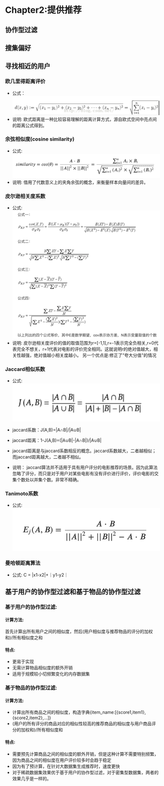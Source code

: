 # Chapter2:提供推荐

## 协作型过滤

## 搜集偏好

## 寻找相近的用户

### 欧几里得距离评价

* 公式：
![euclidean](../../resources/imgs/euclidean.png)
* 说明:
欧式距离是一种比较容易理解的距离计算方式，源自欧式空间中亮点间的距离公式得到。

### 余弦相似度(cosine similarity)

* 公式:![cosine](../../resources/imgs/cosine.png)
* 说明:
借用了代数意义上的夹角余弦的概念，来衡量样本向量间的差异。

### 皮尔逊相关度系数

* 公式:
![person](../../resources/imgs/pearson.png)
* 说明:
皮尔逊相关度评价的值的取值范围为r=[-1,1],r=-1表示完全负相关,r=0代表完全不想关，r=1代表对电影的评价完全相同。这就说明r的绝对值越大，相关性越强，绝对值越小相关度越小。
另一个优点是:修正了"夸大分值"的情况

### Jaccard相似系数

* 公式:
![jaccard](../../resources/imgs/jaccard.png)

* jaccard系数：J(A,B)=|A∩B|/|A∪B|
* jaccard距离：1-J(A,B)=(|A∪B|-|A∩B|)/|A∪B|
* jaccard距离是与jaccard系数相反的概念。jaccard系数越大，二者越相似；而jaccard距离越大，二者越不相似。

* 说明：
jaccard算法并不适用于具有用户评分的电影推荐的场景。因为此算法忽略了评分，而只是对于用户对某些电影有没有评价进行评价，评价电影的交集个数处以并集个数。非常不精确。

### Tanimoto系数

* 公式:![tanimoto](../../resources/imgs/tanimoto.png)

### 曼哈顿距离算法
* 公式: C = |x1-x2|+｜y1-y2｜

## 基于用户的协作型过滤和基于物品的协作型过滤
### 基于用户的协作型过滤:
#### 计算方法:
首先计算出所有用户之间的相似度，然后(用户相似度与推荐物品的评分的加权和)/所有相似度之和
#### 特点:
* 更易于实现
* 无需计算物品相似度的额外开销
* 适用于规模较小切频繁变化的内存数据集

### 基于物品的协作型过滤:
#### 计算方法:
* 计算出所有商品之间的相似度，构造字典{item_name:[{score1,item1},{score2,item2},...]}
* (用户的所有评分的商品对应的相似性较高的推荐商品的相似度与用户商品评分的加权和)/所有相似度和
#### 特点:
* 需要预先计算商品之间的相似度的额外开销，但是这种计算不需要特别频繁，因为商品之间的相似度在用户评价较多时会趋于稳定
* 因为有了预计算，在针对大数据集生成推荐时，速度更快
* 对于稀疏数据集效果优于基于用户的协作型过滤，对于密集型数据集，两者的效果几乎是一样的。
